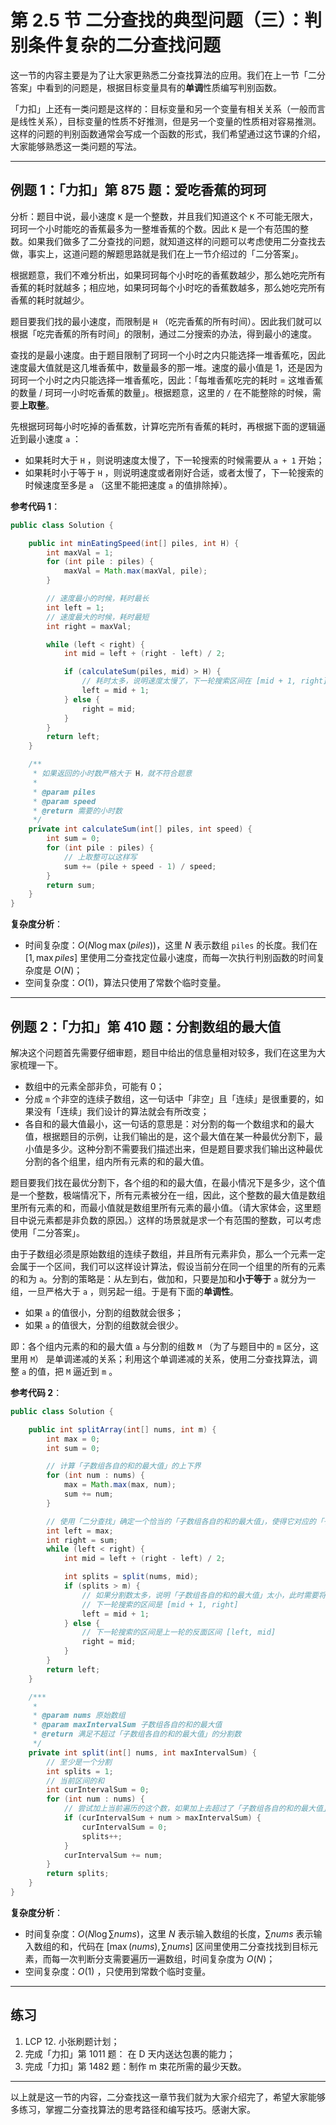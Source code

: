 # 第 2.5 节 二分查找的典型问题（三）：判别条件复杂的二分查找问题

这一节的内容主要是为了让大家更熟悉二分查找算法的应用。我们在上一节「二分答案」中看到的问题是，根据目标变量具有的**单调**性质编写判别函数。

「力扣」上还有一类问题是这样的：目标变量和另一个变量有相关关系（一般而言是线性关系），目标变量的性质不好推测，但是另一个变量的性质相对容易推测。这样的问题的判别函数通常会写成一个函数的形式，我们希望通过这节课的介绍，大家能够熟悉这一类问题的写法。

---

## 例题 1：「力扣」第 875 题：爱吃香蕉的珂珂


分析：题目中说，最小速度 `K` 是一个整数，并且我们知道这个 `K` 不可能无限大，珂珂一个小时能吃的香蕉最多为一整堆香蕉的个数。因此 `K` 是一个有范围的整数。如果我们做多了二分查找的问题，就知道这样的问题可以考虑使用二分查找去做，事实上，这道问题的解题思路就是我们在上一节介绍过的「二分答案」。

根据题意，我们不难分析出，如果珂珂每个小时吃的香蕉数越少，那么她吃完所有香蕉的耗时就越多；相应地，如果珂珂每个小时吃的香蕉数越多，那么她吃完所有香蕉的耗时就越少。

题目要我们找的最小速度，而限制是 `H` （吃完香蕉的所有时间）。因此我们就可以根据「吃完香蕉的所有时间」的限制，通过二分搜索的办法，得到最小的速度。

查找的是最小速度。由于题目限制了珂珂一个小时之内只能选择一堆香蕉吃，因此速度最大值就是这几堆香蕉中，数量最多的那一堆。速度的最小值是 $1$，还是因为珂珂一个小时之内只能选择一堆香蕉吃，因此：「每堆香蕉吃完的耗时 = 这堆香蕉的数量 / 珂珂一小时吃香蕉的数量」。根据题意，这里的 `/` 在不能整除的时候，需要**上取整**。

先根据珂珂每小时吃掉的香蕉数，计算吃完所有香蕉的耗时，再根据下面的逻辑逼近到最小速度 `a` ：

+ 如果耗时大于 `H` ，则说明速度太慢了，下一轮搜索的时候需要从 `a + 1` 开始；
+ 如果耗时小于等于 `H` ，则说明速度或者刚好合适，或者太慢了，下一轮搜索的时候速度至多是 `a` （这里不能把速度 `a` 的值排除掉）。


**参考代码 1**：

```Java []
public class Solution {

    public int minEatingSpeed(int[] piles, int H) {
        int maxVal = 1;
        for (int pile : piles) {
            maxVal = Math.max(maxVal, pile);
        }

        // 速度最小的时候，耗时最长
        int left = 1;
        // 速度最大的时候，耗时最短
        int right = maxVal;

        while (left < right) {
            int mid = left + (right - left) / 2;

            if (calculateSum(piles, mid) > H) {
                // 耗时太多，说明速度太慢了，下一轮搜索区间在 [mid + 1, right]
                left = mid + 1;
            } else {
                right = mid;
            }
        }
        return left;
    }

    /**
     * 如果返回的小时数严格大于 H，就不符合题意
     *
     * @param piles
     * @param speed
     * @return 需要的小时数
     */
    private int calculateSum(int[] piles, int speed) {
        int sum = 0;
        for (int pile : piles) {
            // 上取整可以这样写
            sum += (pile + speed - 1) / speed;
        }
        return sum;
    }
}
```

**复杂度分析**：

+ 时间复杂度：$O(N \log \max(piles))$，这里 $N$ 表示数组 `piles` 的长度。我们在 $[1, \max{piles}]$ 里使用二分查找定位最小速度，而每一次执行判别函数的时间复杂度是 $O(N)$；
+ 空间复杂度：$O(1)$，算法只使用了常数个临时变量。 

---

## 例题 2：「力扣」第 410 题：分割数组的最大值

解决这个问题首先需要仔细审题，题目中给出的信息量相对较多，我们在这里为大家梳理一下。

+ 数组中的元素全部非负，可能有 $0$；
+ 分成 `m` 个非空的连续子数组，这一句话中「非空」且「连续」是很重要的，如果没有「连续」我们设计的算法就会有所改变；
+ 各自和的最大值最小，这一句话的意思是：对分割的每一个数组求和的最大值，根据题目的示例，让我们输出的是，这个最大值在某一种最优分割下，最小值是多少。这种分割不需要我们描述出来，但是题目要求我们输出这种最优分割的各个组里，组内所有元素的和的最大值。

题目要我们找在最优分割下，各个组的和的最大值，在最小情况下是多少，这个值是一个整数，极端情况下，所有元素被分在一组，因此，这个整数的最大值是数组里所有元素的和，而最小值就是数组里所有元素的最小值。（请大家体会，这里题目中说元素都是非负数的原因。）这样的场景就是求一个有范围的整数，可以考虑使用「二分答案」。

由于子数组必须是原始数组的连续子数组，并且所有元素非负，那么一个元素一定会属于一个区间，我们可以这样设计算法，假设当前分在同一个组里的所有的元素的和为 `a`。分割的策略是：从左到右，做加和，只要是加和**小于等于** `a` 就分为一组，一旦严格大于 `a` ，则另起一组。于是有下面的**单调性**。

+ 如果 `a` 的值很小，分割的组数就会很多；
+ 如果 `a` 的值很大，分割的组数就会很少。

即：各个组内元素的和的最大值 `a` 与分割的组数 `M` （为了与题目中的 `m` 区分，这里用 `M`） 是单调递减的关系；利用这个单调递减的关系，使用二分查找算法，调整 `a` 的值，把 `M` 逼近到 `m` 。

**参考代码 2**：

```Java []
public class Solution {

    public int splitArray(int[] nums, int m) {
        int max = 0;
        int sum = 0;

        // 计算「子数组各自的和的最大值」的上下界
        for (int num : nums) {
            max = Math.max(max, num);
            sum += num;
        }

        // 使用「二分查找」确定一个恰当的「子数组各自的和的最大值」，使得它对应的「子数组的分割数」恰好等于 m
        int left = max;
        int right = sum;
        while (left < right) {
            int mid = left + (right - left) / 2;

            int splits = split(nums, mid);
            if (splits > m) {
                // 如果分割数太多，说明「子数组各自的和的最大值」太小，此时需要将「子数组各自的和的最大值」调大
                // 下一轮搜索的区间是 [mid + 1, right]
                left = mid + 1;
            } else {
                // 下一轮搜索的区间是上一轮的反面区间 [left, mid]
                right = mid;
            }
        }
        return left;
    }

    /***
     *
     * @param nums 原始数组
     * @param maxIntervalSum 子数组各自的和的最大值
     * @return 满足不超过「子数组各自的和的最大值」的分割数
     */
    private int split(int[] nums, int maxIntervalSum) {
        // 至少是一个分割
        int splits = 1;
        // 当前区间的和
        int curIntervalSum = 0;
        for (int num : nums) {
            // 尝试加上当前遍历的这个数，如果加上去超过了「子数组各自的和的最大值」，就不加这个数，另起炉灶
            if (curIntervalSum + num > maxIntervalSum) {
                curIntervalSum = 0;
                splits++;
            }
            curIntervalSum += num;
        }
        return splits;
    }
}
```

**复杂度分析**：

+ 时间复杂度：$O(N \log \sum nums)$，这里 $N$ 表示输入数组的长度，$\sum nums$ 表示输入数组的和，代码在 $[\max(nums),  \sum nums]$ 区间里使用二分查找找到目标元素，而每一次判断分支需要遍历一遍数组，时间复杂度为 $O(N)$；
+ 空间复杂度：$O(1)$ ，只使用到常数个临时变量。

---

## 练习

1. LCP 12. 小张刷题计划；
2. 完成「力扣」第 1011 题： 在 D 天内送达包裹的能力；
3. 完成「力扣」第 1482 题：制作 m 束花所需的最少天数。

---

以上就是这一节的内容，二分查找这一章节我们就为大家介绍完了，希望大家能够多练习，掌握二分查找算法的思考路径和编写技巧。感谢大家。